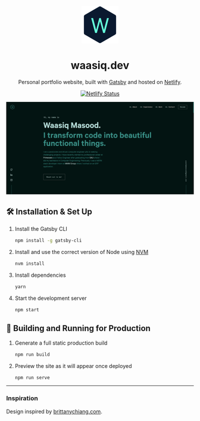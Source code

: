<div align="center">
  <img alt="Logo" src="https://github.com/waasiq/waasiq.dev/blob/main/src/images/logo.png" width="100" />
</div>
<h1 align="center">
  waasiq.dev
</h1>

<p align="center">
  Personal portfolio website, built with <a href="https://www.gatsbyjs.org/" target="_blank">Gatsby</a> and hosted on <a href="https://www.netlify.com/" target="_blank">Netlify</a>.
</p>
</p>

<p align="center">
  <a href="https://app.netlify.com/sites/waliullah/deploys" target="_blank">
    <img src="https://api.netlify.com/api/v1/badges/a46a9f38-f3a7-43db-b197-ced2afb4f4c1/deploy-status" alt="Netlify Status" />
  </a>
</p>

![demo](./src/images/demo.png)


## 🛠 Installation & Set Up

1. Install the Gatsby CLI

   ```sh
   npm install -g gatsby-cli
   ```

2. Install and use the correct version of Node using [NVM](https://github.com/nvm-sh/nvm)

   ```sh
   nvm install
   ```

3. Install dependencies

   ```sh
   yarn
   ```

4. Start the development server

   ```sh
   npm start
   ```

## 🚀 Building and Running for Production

1. Generate a full static production build

   ```sh
   npm run build
   ```

1. Preview the site as it will appear once deployed

   ```sh
   npm run serve
   ```
   
---

### Inspiration

Design inspired by [brittanychiang.com](https://brittanychiang.com).
